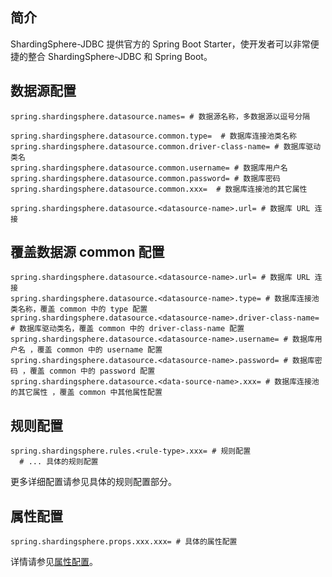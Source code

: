 
## 简介

ShardingSphere-JDBC 提供官方的 Spring Boot Starter，使开发者可以非常便捷的整合 ShardingSphere-JDBC 和 Spring Boot。

## 数据源配置

```properties
spring.shardingsphere.datasource.names= # 数据源名称，多数据源以逗号分隔

spring.shardingsphere.datasource.common.type=  # 数据库连接池类名称
spring.shardingsphere.datasource.common.driver-class-name= # 数据库驱动类名
spring.shardingsphere.datasource.common.username= # 数据库用户名
spring.shardingsphere.datasource.common.password= # 数据库密码
spring.shardingsphere.datasource.common.xxx=  # 数据库连接池的其它属性

spring.shardingsphere.datasource.<datasource-name>.url= # 数据库 URL 连接
```

## 覆盖数据源 common 配置
```properties
spring.shardingsphere.datasource.<datasource-name>.url= # 数据库 URL 连接
spring.shardingsphere.datasource.<datasource-name>.type= # 数据库连接池类名称，覆盖 common 中的 type 配置
spring.shardingsphere.datasource.<datasource-name>.driver-class-name= # 数据库驱动类名，覆盖 common 中的 driver-class-name 配置
spring.shardingsphere.datasource.<datasource-name>.username= # 数据库用户名 ，覆盖 common 中的 username 配置
spring.shardingsphere.datasource.<datasource-name>.password= # 数据库密码 ，覆盖 common 中的 password 配置
spring.shardingsphere.datasource.<data-source-name>.xxx= # 数据库连接池的其它属性 ，覆盖 common 中其他属性配置
```


## 规则配置

```properties
spring.shardingsphere.rules.<rule-type>.xxx= # 规则配置
  # ... 具体的规则配置
```

更多详细配置请参见具体的规则配置部分。

## 属性配置

```properties
spring.shardingsphere.props.xxx.xxx= # 具体的属性配置
```

详情请参见[属性配置](/cn/user-manual/shardingsphere-jdbc/configuration/props)。
